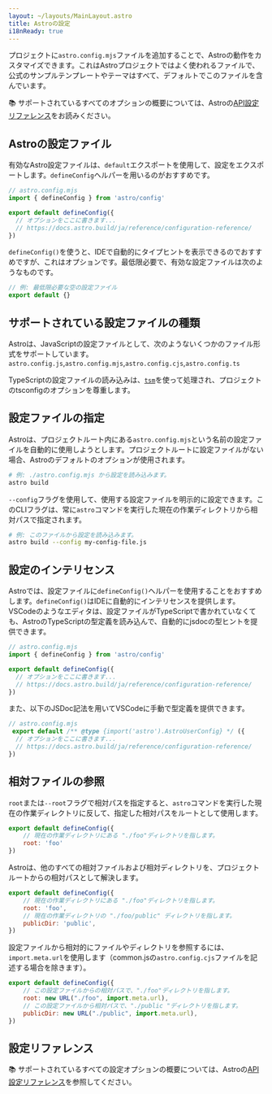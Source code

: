 ```yaml
---
layout: ~/layouts/MainLayout.astro
title: Astroの設定
i18nReady: true
---
```


プロジェクトに`astro.config.mjs`ファイルを追加することで、Astroの動作をカスタマイズできます。これはAstroプロジェクトではよく使われるファイルで、公式のサンプルテンプレートやテーマはすべて、デフォルトでこのファイルを含んでいます。

📚 サポートされているすべてのオプションの概要については、Astroの[API設定リファレンス](/ja/reference/configuration-reference/)をお読みください。

## Astroの設定ファイル

有効なAstro設定ファイルは、`default`エクスポートを使用して、設定をエクスポートします。`defineConfig`ヘルパーを用いるのがおすすめです。

```js
// astro.config.mjs
import { defineConfig } from 'astro/config'

export default defineConfig({
  // オプションをここに書きます...
  // https://docs.astro.build/ja/reference/configuration-reference/
})
```

`defineConfig()`を使うと、IDEで自動的にタイプヒントを表示できるのでおすすめですが、これはオプションです。最低限必要で、有効な設定ファイルは次のようなものです。

```js
// 例: 最低限必要な空の設定ファイル
export default {}
```

## サポートされている設定ファイルの種類

Astroは、JavaScriptの設定ファイルとして、次のようないくつかのファイル形式をサポートしています。 `astro.config.js`,`astro.config.mjs`,`astro.config.cjs`,`astro.config.ts`

TypeScriptの設定ファイルの読み込みは、[`tsm`](https://github.com/lukeed/tsm)を使って処理され、プロジェクトのtsconfigのオプションを尊重します。
## 設定ファイルの指定

Astroは、プロジェクトルート内にある`astro.config.mjs`という名前の設定ファイルを自動的に使用しようとします。プロジェクトルートに設定ファイルがない場合、Astroのデフォルトのオプションが使用されます。

```bash
# 例: ./astro.config.mjs から設定を読み込みます。 
astro build
```

`--config`フラグを使用して、使用する設定ファイルを明示的に設定できます。このCLIフラグは、常に`astro`コマンドを実行した現在の作業ディレクトリから相対パスで指定されます。

```bash
# 例: このファイルから設定を読み込みます。
astro build --config my-config-file.js
```

## 設定のインテリセンス

Astroでは、設定ファイルに`defineConfig()`ヘルパーを使用することをおすすめします。`defineConfig()`はIDEに自動的にインテリセンスを提供します。VSCodeのようなエディタは、設定ファイルがTypeScriptで書かれていなくても、AstroのTypeScriptの型定義を読み込んで、自動的にjsdocの型ヒントを提供できます。

```js
// astro.config.mjs
import { defineConfig } from 'astro/config'

export default defineConfig({
  // オプションをここに書きます...
  // https://docs.astro.build/ja/reference/configuration-reference/
})
```
また、以下のJSDoc記法を用いてVSCodeに手動で型定義を提供できます。

```js
// astro.config.mjs
 export default /** @type {import('astro').AstroUserConfig} */ ({
  // オプションをここに書きます...
  // https://docs.astro.build/ja/reference/configuration-reference/
})
```

## 相対ファイルの参照

`root`または`--root`フラグで相対パスを指定すると、`astro`コマンドを実行した現在の作業ディレクトリに反して、指定した相対パスをルートとして使用します。

```js
export default defineConfig({
    // 現在の作業ディレクトリにある "./foo"ディレクトリを指します。
    root: 'foo'
})
```

Astroは、他のすべての相対ファイルおよび相対ディレクトリを、プロジェクトルートからの相対パスとして解決します。

```js
export default defineConfig({
    // 現在の作業ディレクトリにある "./foo"ディレクトリを指します。
    root: 'foo',
    // 現在の作業ディレクトリの "./foo/public" ディレクトリを指します。
    publicDir: 'public',
})
```

設定ファイルから相対的にファイルやディレクトリを参照するには、`import.meta.url`を使用します（common.jsの`astro.config.cjs`ファイルを記述する場合を除きます）。

```js
export default defineConfig({
    // この設定ファイルからの相対パスで、"./foo"ディレクトリを指します。
    root: new URL("./foo", import.meta.url),
    // この設定ファイルから相対パスで、"./public "ディレクトリを指します。
    publicDir: new URL("./public", import.meta.url),
})
```

## 設定リファレンス

📚 サポートされているすべての設定オプションの概要については、Astroの[API設定リファレンス](/ja/reference/configuration-reference/)を参照してください。
